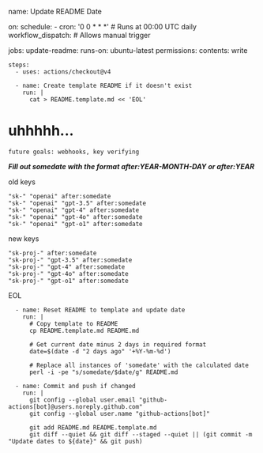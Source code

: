 name: Update README Date

on:
  schedule:
    - cron: '0 0 * * *'  # Runs at 00:00 UTC daily
  workflow_dispatch:      # Allows manual trigger

jobs:
  update-readme:
    runs-on: ubuntu-latest
    permissions:
      contents: write
    
    steps:
      - uses: actions/checkout@v4
      
      - name: Create template README if it doesn't exist
        run: |
          cat > README.template.md << 'EOL'
# uhhhhh...

`future goals: webhooks, key verifying`



***Fill out somedate with the format after:YEAR-MONTH-DAY or after:YEAR***

old keys
```
"sk-" "openai" after:somedate
"sk-" "openai" "gpt-3.5" after:somedate
"sk-" "openai" "gpt-4" after:somedate
"sk-" "openai" "gpt-4o" after:somedate
"sk-" "openai" "gpt-o1" after:somedate
```

new keys
```
"sk-proj-" after:somedate
"sk-proj-" "gpt-3.5" after:somedate
"sk-proj-" "gpt-4" after:somedate
"sk-proj-" "gpt-4o" after:somedate
"sk-proj-" "gpt-o1" after:somedate
```
EOL

      - name: Reset README to template and update date
        run: |
          # Copy template to README
          cp README.template.md README.md
          
          # Get current date minus 2 days in required format
          date=$(date -d "2 days ago" '+%Y-%m-%d')
          
          # Replace all instances of 'somedate' with the calculated date
          perl -i -pe "s/somedate/$date/g" README.md
          
      - name: Commit and push if changed
        run: |
          git config --global user.email "github-actions[bot]@users.noreply.github.com"
          git config --global user.name "github-actions[bot]"
          
          git add README.md README.template.md
          git diff --quiet && git diff --staged --quiet || (git commit -m "Update dates to ${date}" && git push)
